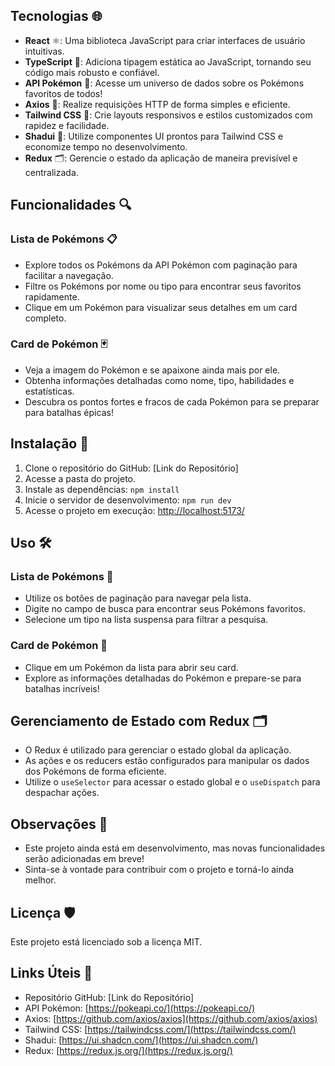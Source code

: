 ## Tecnologias 🌐

- **React** ⚛️: Uma biblioteca JavaScript para criar interfaces de usuário intuitivas.
- **TypeScript** 🎨: Adiciona tipagem estática ao JavaScript, tornando seu código mais robusto e confiável.
- **API Pokémon** 🐉: Acesse um universo de dados sobre os Pokémons favoritos de todos!
- **Axios** 📡: Realize requisições HTTP de forma simples e eficiente.
- **Tailwind CSS** 🎨: Crie layouts responsivos e estilos customizados com rapidez e facilidade.
- **Shadui** 🎨: Utilize componentes UI prontos para Tailwind CSS e economize tempo no desenvolvimento.
- **Redux** 🗂️: Gerencie o estado da aplicação de maneira previsível e centralizada.

## Funcionalidades 🔍

### Lista de Pokémons 📋
- Explore todos os Pokémons da API Pokémon com paginação para facilitar a navegação.
- Filtre os Pokémons por nome ou tipo para encontrar seus favoritos rapidamente.
- Clique em um Pokémon para visualizar seus detalhes em um card completo.

### Card de Pokémon 🃏
- Veja a imagem do Pokémon e se apaixone ainda mais por ele.
- Obtenha informações detalhadas como nome, tipo, habilidades e estatísticas.
- Descubra os pontos fortes e fracos de cada Pokémon para se preparar para batalhas épicas!

## Instalação 🚀

1. Clone o repositório do GitHub: [Link do Repositório]
2. Acesse a pasta do projeto.
3. Instale as dependências: `npm install`
4. Inicie o servidor de desenvolvimento: `npm run dev`
5. Acesse o projeto em execução: [http://localhost:5173/](http://localhost:5173/)

## Uso 🛠️

### Lista de Pokémons 📖
- Utilize os botões de paginação para navegar pela lista.
- Digite no campo de busca para encontrar seus Pokémons favoritos.
- Selecione um tipo na lista suspensa para filtrar a pesquisa.

### Card de Pokémon 🏅
- Clique em um Pokémon da lista para abrir seu card.
- Explore as informações detalhadas do Pokémon e prepare-se para batalhas incríveis!

## Gerenciamento de Estado com Redux 🗂️

- O Redux é utilizado para gerenciar o estado global da aplicação.
- As ações e os reducers estão configurados para manipular os dados dos Pokémons de forma eficiente.
- Utilize o `useSelector` para acessar o estado global e o `useDispatch` para despachar ações.

## Observações 📝

- Este projeto ainda está em desenvolvimento, mas novas funcionalidades serão adicionadas em breve!
- Sinta-se à vontade para contribuir com o projeto e torná-lo ainda melhor.

## Licença 🛡️

Este projeto está licenciado sob a licença MIT.

## Links Úteis 🔗

- Repositório GitHub: [Link do Repositório]
- API Pokémon: [https://pokeapi.co/](https://pokeapi.co/)
- Axios: [https://github.com/axios/axios](https://github.com/axios/axios)
- Tailwind CSS: [https://tailwindcss.com/](https://tailwindcss.com/)
- Shadui: [https://ui.shadcn.com/](https://ui.shadcn.com/)
- Redux: [https://redux.js.org/](https://redux.js.org/)